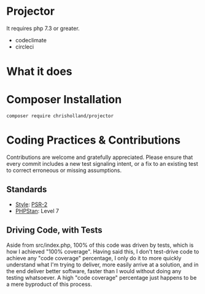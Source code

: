 # Projector

It requires php 7.3 or greater.

* codeclimate
* circleci

# What it does

# Composer Installation

```
composer require chrisholland/projector
```

# Coding Practices & Contributions

Contributions are welcome and gratefully appreciated. Please ensure that every commit includes a new test signaling intent, or a fix to an existing test to correct erroneous or missing assumptions.

## Standards
* [Style](https://github.com/squizlabs/PHP_CodeSniffer): [PSR-2](https://www.php-fig.org/psr/psr-2/)
* [PHPStan](https://github.com/phpstan/phpstan): Level 7

## Driving Code, with Tests
Aside from src/index.php, 100% of this code was driven by tests, which is how I achieved "100% coverage". Having said this, I don't test-drive code to achieve any "code coverage" percentage, I only do it to more quickly understand what I'm trying to deliver, more easily arrive at a solution, and in the end deliver better software, faster than I would without doing any testing whatsoever. A high "code coverage" percentage just happens to be a mere byproduct of this process.









